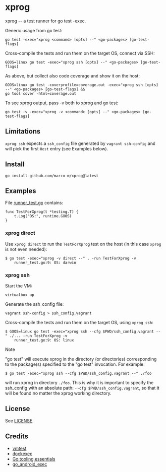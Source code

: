 # xprog

xprog -- a test runner for go test -exec.

Generic usage from go test:

    go test -exec="xprog <command> [opts] --" <go-packages> [go-test-flags]

Cross-compile the tests and run them on the target OS, connect via SSH:

    GOOS=linux go test -exec="xprog ssh [opts] --" <go-packages> [go-test-flags]

As above, but collect also code coverage and show it on the host:

    GOOS=linux go test -coverprofile=coverage.out -exec="xprog ssh [opts] --" <go-packages> [go-test-flags] &&
    go tool cover -html=coverage.out

To see xprog output, pass -v both to xprog and go test:

    go test -v -exec="xprog -v <command> [opts] --" <go-packages> [go-test-flags]


## Limitations

`xprog ssh` expects a `ssh_config` file generated by `vagrant ssh-config` and will pick the first `Host` entry (see Examples below).


## Install

    go install github.com/marco-m/xprog@latest


## Examples

File [runner_test.go](runner_test.go) contains:

    func TestForXprog(t *testing.T) {
        t.Log("OS:", runtime.GOOS)
    }


### xprog direct

Use `xprog direct` to run the `TestForXprog` test on the host (in this case `xprog` is not even needed):

    $ go test -exec="xprog -v direct --" . -run TestForXprog -v
        runner_test.go:9: OS: darwin

### xprog ssh

Start the VM:

    virtualbox up

Generate the ssh_config file:

    vagrant ssh-config > ssh_config.vagrant

Cross-compile the tests and run them on the target OS, using `xprog ssh`:

    $ GOOS=linux go test -exec="xprog ssh --cfg $PWD/ssh_config.vagrant --" ./... -run TestForXprog -v
        runner_test.go:9: OS: linux

Note

"go test" will execute xprog in the directory (or directories) corresponding to the package(s) specified to the "go test" invocation. For example:

    $ go test -exec="xprog ssh --cfg $PWD/ssh_config.vagrant --" ./foo

will run xprog in directory `./foo`. This is why it is important to specify the ssh_config with an absolute path: `--cfg $PWD/ssh_config.vagrant`, so that it will be found no matter the xprog working directory.



## License

See [LICENSE](LICENSE).


## Credits

- [vmtest](https://github.com/anatol/vmtest)
- [dockexec](https://github.com/mvdan/dockexec)
- [Go tooling essentials](https://rakyll.org/go-tool-flags/)
- [go_android_exec](https://github.com/golang/go/blob/master/misc/android/go_android_exec.go)